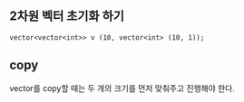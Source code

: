 ## 2차원 벡터 초기화 하기

~~~
vector<vector<int>> v (10, vector<int> (10, 1));
~~~

## copy

vector를 copy할 때는 두 개의 크기를 먼저 맞춰주고 진행해야 한다. 